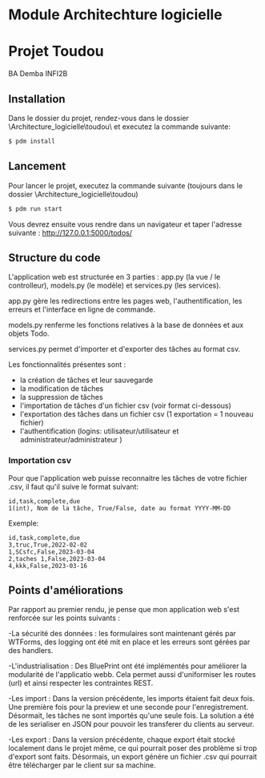 # Module Architechture logicielle 
# Projet Toudou

BA Demba INFI2B

## Installation


Dans le dossier du projet, rendez-vous dans le dossier \Architecture_logicielle\toudou\ et executez la commande suivante:

```bash
$ pdm install 
```

## Lancement

Pour lancer le projet, executez la commande suivante (toujours dans le dossier \Architecture_logicielle\toudou\)

```bash
$ pdm run start
```
Vous devrez ensuite vous rendre dans un navigateur et taper l'adresse suivante : http://127.0.0.1:5000/todos/


## Structure du code

L'application web est structurée en 3 parties : app.py (la vue / le controlleur), 
models.py (le modèle) et services.py (les services).

app.py gère les redirections entre les pages web, l'authentification, les erreurs
et l'interface en ligne de commande.

models.py renferme les fonctions relatives à la base de données et aux objets Todo.

services.py permet d'importer et d'exporter des tâches au format csv.

Les fonctionnalités présentes sont :
- la création de tâches et leur sauvegarde
- la modification de tâches
- la suppression de tâches
- l'importation de tâches d'un fichier csv (voir format ci-dessous)
- l'exportation des tâches dans un fichier csv (1 exportation = 1 nouveau fichier)
- l'authentification (logins: utilisateur/utilisateur et administrateur/administrateur )


### Importation csv

Pour que l'application web puisse reconnaitre les tâches de votre fichier .csv, 
il faut qu'il suive le format suivant:

```
id,task,complete,due
1(int), Nom de la tâche, True/False, date au format YYYY-MM-DD
```

Exemple:

```
id,task,complete,due
3,truc,True,2022-02-02
1,SCsfc,False,2023-03-04
2,taches 1,False,2023-03-04
4,kkk,False,2023-03-16
```

## Points d'améliorations

Par rapport au premier rendu, je pense que mon application web s'est renforcée sur
les points suivants :

-La sécurité des données : les formulaires sont maintenant gérés par WTForms, 
des logging ont été mit en place et les erreurs sont gérées par des handlers.

-L'industrialisation : Des BluePrint ont été implémentés pour améliorer la modularité 
de l'applicatio webb. Cela permet aussi d'uniformiser les routes (url) et ainsi respecter
les contraintes REST.

-Les import : Dans la version précédente, les imports étaient fait deux fois. 
Une première fois pour la preview et une seconde pour l'enregistrement. Désormait, 
les tâches ne sont importés qu'une seule fois. La solution a été de les serialiser en JSON
pour pouvoir les transferer du clients au serveur.

-Les export : Dans la version précédente, chaque export était stocké localement dans 
le projet même, ce qui pourrait poser des problème si trop d'export sont faits. Désormais,
un export génére un fichier .csv qui pourrait être télécharger par le client sur sa machine.


